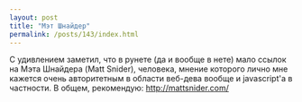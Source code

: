 ```yaml
---
layout: post
title: "Мэт Шнайдер"
permalink: /posts/143/index.html
---
```

С удивлением заметил, что в рунете (да и вообще в нете) мало ссылок на Мэта Шнайдера (Matt Snider), человека, мнение которого лично мне кажется очень авторитетным в области веб-дева вообще и javascript'а в частности. В общем, рекомендую: <a href="http://mattsnider.com/">http://mattsnider.com/</a>